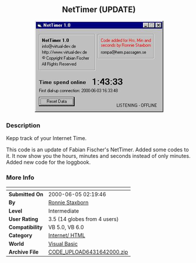 ﻿<div align="center">

## NetTimer \(UPDATE\)

<img src="PIC200064203258250.JPG">
</div>

### Description

Kepp track of your Internet Time.

This code is an update of Fabian Fischer's NetTimer. Added some codes to it. It now show you the hours, minutes and seconds instead of only minutes. Added new code for the loggbook.
 
### More Info
 


<span>             |<span>
---                |---
**Submitted On**   |2000-06-05 02:19:46
**By**             |[Ronnie Staxborn](https://github.com/Planet-Source-Code/PSCIndex/blob/master/ByAuthor/ronnie-staxborn.md)
**Level**          |Intermediate
**User Rating**    |3.5 (14 globes from 4 users)
**Compatibility**  |VB 5\.0, VB 6\.0
**Category**       |[Internet/ HTML](https://github.com/Planet-Source-Code/PSCIndex/blob/master/ByCategory/internet-html__1-34.md)
**World**          |[Visual Basic](https://github.com/Planet-Source-Code/PSCIndex/blob/master/ByWorld/visual-basic.md)
**Archive File**   |[CODE\_UPLOAD6431642000\.zip](https://github.com/Planet-Source-Code/ronnie-staxborn-nettimer-update__1-8632/archive/master.zip)








